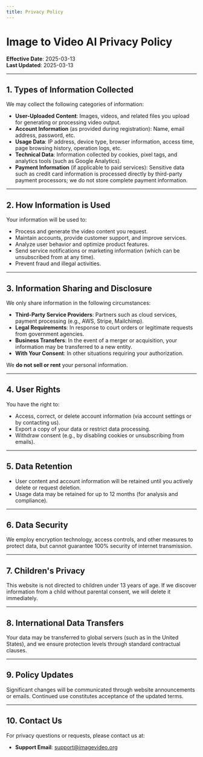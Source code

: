 ```yaml
---
title: Privacy Policy
---
```


# Image to Video AI Privacy Policy

**Effective Date**: 2025-03-13  
**Last Updated**: 2025-03-13

---

## 1. Types of Information Collected
We may collect the following categories of information:
- **User-Uploaded Content**: Images, videos, and related files you upload for generating or processing video output.
- **Account Information** (as provided during registration): Name, email address, password, etc.
- **Usage Data**: IP address, device type, browser information, access time, page browsing history, operation logs, etc.
- **Technical Data**: Information collected by cookies, pixel tags, and analytics tools (such as Google Analytics).
- **Payment Information** (if applicable to paid services): Sensitive data such as credit card information is processed directly by third-party payment processors; we do not store complete payment information.

---

## 2. How Information is Used
Your information will be used to:
- Process and generate the video content you request.
- Maintain accounts, provide customer support, and improve services.
- Analyze user behavior and optimize product features.
- Send service notifications or marketing information (which can be unsubscribed from at any time).
- Prevent fraud and illegal activities.

---

## 3. Information Sharing and Disclosure
We only share information in the following circumstances:
- **Third-Party Service Providers**: Partners such as cloud services, payment processing (e.g., AWS, Stripe, Mailchimp).
- **Legal Requirements**: In response to court orders or legitimate requests from government agencies.
- **Business Transfers**: In the event of a merger or acquisition, your information may be transferred to a new entity.
- **With Your Consent**: In other situations requiring your authorization.

We **do not sell or rent** your personal information.

---

## 4. User Rights
You have the right to:
- Access, correct, or delete account information (via account settings or by contacting us).
- Export a copy of your data or restrict data processing.
- Withdraw consent (e.g., by disabling cookies or unsubscribing from emails).

---

## 5. Data Retention
- User content and account information will be retained until you actively delete or request deletion.
- Usage data may be retained for up to 12 months (for analysis and compliance).

---

## 6. Data Security
We employ encryption technology, access controls, and other measures to protect data, but cannot guarantee 100% security of internet transmission.

---

## 7. Children's Privacy
This website is not directed to children under 13 years of age. If we discover information from a child without parental consent, we will delete it immediately.

---

## 8. International Data Transfers
Your data may be transferred to global servers (such as in the United States), and we ensure protection levels through standard contractual clauses.

---

## 9. Policy Updates
Significant changes will be communicated through website announcements or emails. Continued use constitutes acceptance of the updated terms.

---

## 10. Contact Us
For privacy questions or requests, please contact us at:  
- **Support Email**: [support@imagevideo.org](mailto:support@imagevideo.org)  
